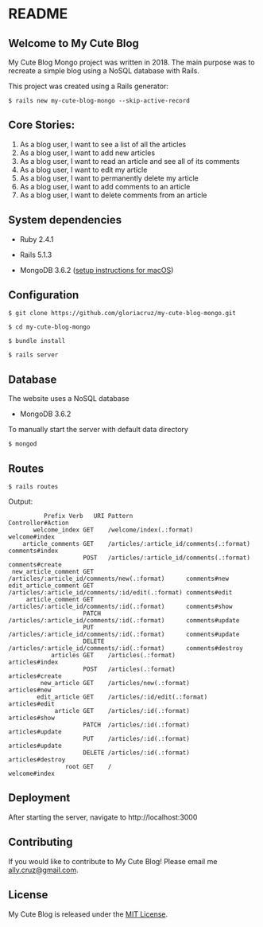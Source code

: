 # README

## Welcome to My Cute Blog

My Cute Blog Mongo project was written in 2018. The main purpose was to recreate a simple blog using a NoSQL database with Rails.

This project was created using a Rails generator:

    $ rails new my-cute-blog-mongo --skip-active-record

## Core Stories:

1. As a blog user, I want to see a list of all the articles
2. As a blog user, I want to add new articles
3. As a blog user, I want to read an article and see all of its comments
4. As a blog user, I want to edit my article
5. As a blog user, I want to permanently delete my article
6. As a blog user, I want to add comments to an article
7. As a blog user, I want to delete comments from an article

## System dependencies

* Ruby 2.4.1

* Rails 5.1.3

* MongoDB 3.6.2 ([setup instructions for macOS](https://docs.mongodb.com/manual/tutorial/install-mongodb-on-os-x/))

## Configuration

    $ git clone https://github.com/gloriacruz/my-cute-blog-mongo.git

    $ cd my-cute-blog-mongo

    $ bundle install

    $ rails server

## Database

The website uses a NoSQL database

* MongoDB 3.6.2

To manually start the server with default data directory

    $ mongod

## Routes

    $ rails routes

Output:

              Prefix Verb   URI Pattern                                       Controller#Action
           welcome_index GET    /welcome/index(.:format)                          welcome#index
        article_comments GET    /articles/:article_id/comments(.:format)          comments#index
                         POST   /articles/:article_id/comments(.:format)          comments#create
     new_article_comment GET    /articles/:article_id/comments/new(.:format)      comments#new
    edit_article_comment GET    /articles/:article_id/comments/:id/edit(.:format) comments#edit
         article_comment GET    /articles/:article_id/comments/:id(.:format)      comments#show
                         PATCH  /articles/:article_id/comments/:id(.:format)      comments#update
                         PUT    /articles/:article_id/comments/:id(.:format)      comments#update
                         DELETE /articles/:article_id/comments/:id(.:format)      comments#destroy
                articles GET    /articles(.:format)                               articles#index
                         POST   /articles(.:format)                               articles#create
             new_article GET    /articles/new(.:format)                           articles#new
            edit_article GET    /articles/:id/edit(.:format)                      articles#edit
                 article GET    /articles/:id(.:format)                           articles#show
                         PATCH  /articles/:id(.:format)                           articles#update
                         PUT    /articles/:id(.:format)                           articles#update
                         DELETE /articles/:id(.:format)                           articles#destroy
                    root GET    /                                                 welcome#index

## Deployment

After starting the server, navigate to http://localhost:3000

## Contributing

If you would like to contribute to My Cute Blog! Please email me [ally.cruz@gmail.com](mailto:ally.cruz@gmail.com).

## License

My Cute Blog is released under the [MIT License](https://opensource.org/licenses/MIT).
